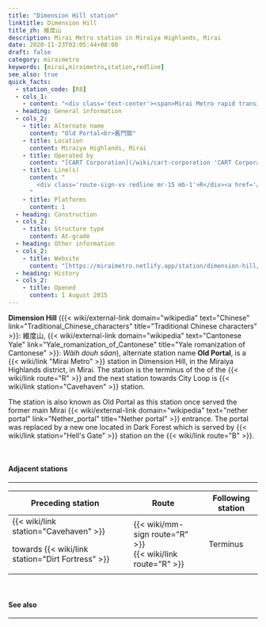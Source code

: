 ```yaml
---
title: "Dimension Hill station"
linktitle: Dimension Hill
title_zh: 維度山
description: Mirai Metro station in Miraiya Highlands, Mirai
date: 2020-11-23T02:05:44+08:00
draft: false
category: miraimetro
keywords: [mirai,miraimetro,station,redline]
see_also: true
quick_facts:
  - station_code: [R8]
  - cols_1:
    - content: "<div class='text-center'><span>Mirai Metro rapid transit station</span></div>"
  - heading: General information
  - cols_2:
    - title: Alternate name
      content: "Old Portal<br>舊門關"
    - title: Location
      content: Miraiya Highlands, Mirai
    - title: Operated by
      content: "[CART Corporation](/wiki/cart-corporation 'CART Corporation')"
    - title: Line(s)
      content: "
        <div class='route-sign-xs redline mr-15 mb-1'>R</div><a href='/wiki/red-line' title='Red Line'>Red Line</a>
      "
    - title: Platforms
      content: 1
  - heading: Construction
  - cols_2:
    - title: Structure type
      content: At-grade
  - heading: Other information
  - cols_2:
    - title: Website
      content: "[https://miraimetro.netlify.app/station/dimension-hill/](/station/dimension-hill)"
  - heading: History
  - cols_2:
    - title: Opened
      content: 1 August 2015
---
```


**Dimension Hill** ({{< wiki/external-link domain="wikipedia" text="Chinese" link="Traditional_Chinese_characters" title="Traditional Chinese characters" >}}: 維度山, {{< wiki/external-link domain="wikipedia" text="Cantonese Yale" link="Yale_romanization_of_Cantonese" title="Yale romanization of Cantonese" >}}: *Wàih douh sāan*), alternate station name **Old Portal**, is a {{< wiki/link "Mirai Metro" >}} station in Dimension Hill, in the Miraiya Highlands district, in Mirai. The station is the terminus of the of the {{< wiki/link route="R" >}} and the next station towards City Loop is {{< wiki/link station="Cavehaven" >}} station.

The station is also known as Old Portal as this station once served the former main Mirai {{< wiki/external-link domain="wikipedia" text="nether portal" link="Nether_portal" title="Nether portal" >}} entrance. The portal was replaced by a new one located in Dark Forest which is served by {{< wiki/link station="Hell's Gate" >}} station on the {{< wiki/link route="B" >}}.

<br>

#### Adjacent stations

---

<div class="table-responsive">
  <table class="table table-bordered table-600 text-center">
    <thead class="thead-light">
      <tr>
        <th class="w-35">Preceding station</th>
        <th colspan="3">Route</th>
        <th class="w-35">Following station</th>
      </tr>
    </thead>
    <tbody>
      <tr>
        <td>
          {{< wiki/link station="Cavehaven" >}}
          <p class="small font-italic mb-0">towards {{< wiki/link station="Dirt Fortress" >}}</p>
        </td>
        <td class="redline"></td>
        <td class="w-30">
          <div class="mb-05">
            {{< wiki/mm-sign route="R" >}}
          </div>
          {{< wiki/link route="R" >}}
        </td>
        <td class="redline"></td>
        <td class="font-italic">Terminus</td>
      </tr>
    </tbody>
  </table>
</div>

<br>

#### See also

---